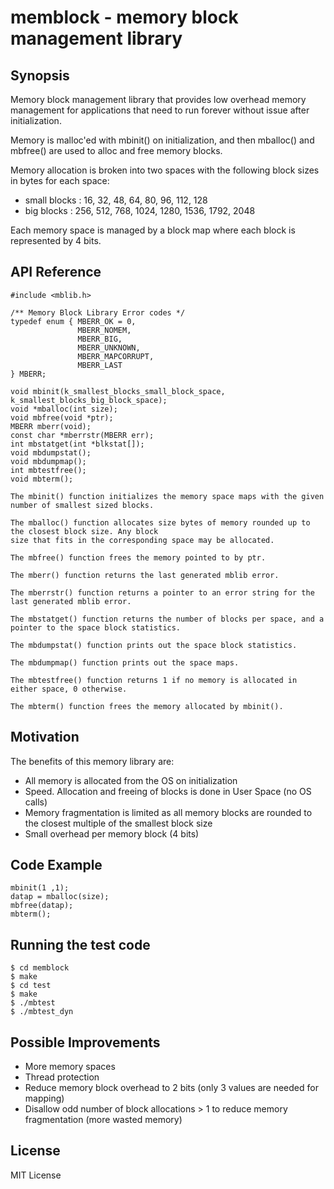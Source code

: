 # memblock - memory block management library

## Synopsis
Memory block management library that provides low overhead memory management
for applications that need to run forever without issue after initialization.

Memory is malloc'ed with mbinit() on initialization, and then mballoc() and
mbfree() are used to alloc and free memory blocks.

Memory allocation is broken into two spaces with the following block sizes
in bytes for each space:
-  small blocks :  16,  32,  48,   64,   80,   96,  112,  128
-  big blocks   : 256, 512, 768, 1024, 1280, 1536, 1792, 2048

Each memory space is managed by a block map where each block is represented
by 4 bits.

## API Reference
```
#include <mblib.h>

/** Memory Block Library Error codes */
typedef enum { MBERR_OK = 0,
               MBERR_NOMEM,
               MBERR_BIG,
               MBERR_UNKNOWN,
               MBERR_MAPCORRUPT,
               MBERR_LAST
} MBERR;

void mbinit(k_smallest_blocks_small_block_space, k_smallest_blocks_big_block_space);
void *mballoc(int size);
void mbfree(void *ptr);
MBERR mberr(void);
const char *mberrstr(MBERR err);
int mbstatget(int *blkstat[]);
void mbdumpstat();
void mbdumpmap();
int mbtestfree();
void mbterm();

The mbinit() function initializes the memory space maps with the given number of smallest sized blocks.

The mballoc() function allocates size bytes of memory rounded up to the closest block size. Any block 
size that fits in the corresponding space may be allocated.

The mbfree() function frees the memory pointed to by ptr.

The mberr() function returns the last generated mblib error.

The mberrstr() function returns a pointer to an error string for the last generated mblib error.

The mbstatget() function returns the number of blocks per space, and a pointer to the space block statistics.

The mbdumpstat() function prints out the space block statistics.

The mbdumpmap() function prints out the space maps.

The mbtestfree() function returns 1 if no memory is allocated in either space, 0 otherwise.

The mbterm() function frees the memory allocated by mbinit().
```
## Motivation
The benefits of this memory library are:
  - All memory is allocated from the OS on initialization
  - Speed. Allocation and freeing of blocks is done in User Space (no OS calls)
  - Memory fragmentation is limited as all memory blocks are rounded to the
    closest multiple of the smallest block size
  - Small overhead per memory block (4 bits)

## Code Example
```
mbinit(1 ,1);
datap = mballoc(size);
mbfree(datap);
mbterm();
```
## Running the test code
```
$ cd memblock
$ make
$ cd test
$ make
$ ./mbtest
$ ./mbtest_dyn
```
## Possible Improvements
- More memory spaces
- Thread protection
- Reduce memory block overhead to 2 bits (only 3 values are needed for mapping)
- Disallow odd number of block allocations > 1 to reduce memory fragmentation (more wasted memory)

## License
MIT License
